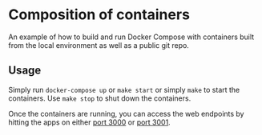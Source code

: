 
# Composition of containers

An example of how to build and run Docker Compose with containers built from the local environment as well as a public git repo.

## Usage

Simply run `docker-compose up` or `make start` or simply `make` to start the containers. Use `make stop` to shut down the containers.

Once the containers are running, you can access the web endpoints by hitting the apps on either [port 3000](http://localhost:3000/) or [port 3001](http://localhost:3001/).

